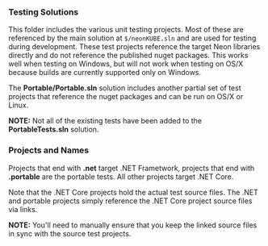 ### Testing Solutions

This folder includes the various unit testing projects.  Most of these are referenced by the main solution at `$/neonKUBE.sln` and are used for testing during development.  These test projects reference the target Neon libraries directly and do not reference the published nuget packages.  This works well when testing on Windows, but will not work when testing on OS/X because builds are currently supported only on Windows.

The **Portable/Portable.sln** solution includes another partial set of test projects that reference the nuget packages and can be run on OS/X or Linux.

**NOTE:** Not all of the existing tests have been added to the **PortableTests.sln** solution.

### Projects and Names

Projects that end with **.net** target .NET Frametwork, projects that end with **.portable** are the portable tests.  All other projects target .NET Core.

Note that the .NET Core projects hold the actual test source files.  The .NET and portable projects simply reference the .NET Core project source files via links.

**NOTE:** You'll need to manually ensure that you keep the linked source files in sync with the source test projects.
